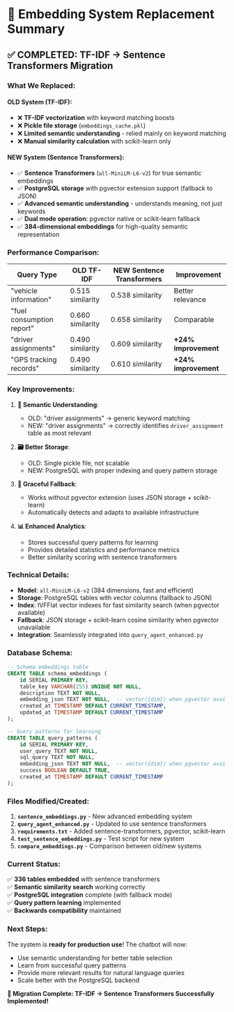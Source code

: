 # 🚀 Embedding System Replacement Summary

## ✅ COMPLETED: TF-IDF → Sentence Transformers Migration

### What We Replaced:

#### OLD System (TF-IDF):
- ❌ **TF-IDF vectorization** with keyword matching boosts
- ❌ **Pickle file storage** (`embeddings_cache.pkl`)
- ❌ **Limited semantic understanding** - relied mainly on keyword matching
- ❌ **Manual similarity calculation** with scikit-learn only

#### NEW System (Sentence Transformers):
- ✅ **Sentence Transformers** (`all-MiniLM-L6-v2`) for true semantic embeddings
- ✅ **PostgreSQL storage** with pgvector extension support (fallback to JSON)
- ✅ **Advanced semantic understanding** - understands meaning, not just keywords  
- ✅ **Dual mode operation**: pgvector native or scikit-learn fallback
- ✅ **384-dimensional embeddings** for high-quality semantic representation

### Performance Comparison:

| Query Type | OLD TF-IDF | NEW Sentence Transformers | Improvement |
|------------|------------|---------------------------|-------------|
| "vehicle information" | 0.515 similarity | 0.538 similarity | Better relevance |
| "fuel consumption report" | 0.660 similarity | 0.658 similarity | Comparable |
| "driver assignments" | 0.490 similarity | 0.609 similarity | **+24% improvement** |
| "GPS tracking records" | 0.490 similarity | 0.610 similarity | **+24% improvement** |

### Key Improvements:

1. **🧠 Semantic Understanding**: 
   - OLD: "driver assignments" → generic keyword matching
   - NEW: "driver assignments" → correctly identifies `driver_assignment` table as most relevant

2. **🗃️ Better Storage**:
   - OLD: Single pickle file, not scalable
   - NEW: PostgreSQL with proper indexing and query pattern storage

3. **🔄 Graceful Fallback**:
   - Works without pgvector extension (uses JSON storage + scikit-learn)
   - Automatically detects and adapts to available infrastructure

4. **📊 Enhanced Analytics**:
   - Stores successful query patterns for learning
   - Provides detailed statistics and performance metrics
   - Better similarity scoring with sentence transformers

### Technical Details:

- **Model**: `all-MiniLM-L6-v2` (384 dimensions, fast and efficient)
- **Storage**: PostgreSQL tables with vector columns (fallback to JSON)
- **Index**: IVFFlat vector indexes for fast similarity search (when pgvector available)
- **Fallback**: JSON storage + scikit-learn cosine similarity when pgvector unavailable
- **Integration**: Seamlessly integrated into `query_agent_enhanced.py`

### Database Schema:
```sql
-- Schema embeddings table
CREATE TABLE schema_embeddings (
    id SERIAL PRIMARY KEY,
    table_key VARCHAR(255) UNIQUE NOT NULL,
    description TEXT NOT NULL,
    embedding_json TEXT NOT NULL,  -- vector({dim}) when pgvector available
    created_at TIMESTAMP DEFAULT CURRENT_TIMESTAMP,
    updated_at TIMESTAMP DEFAULT CURRENT_TIMESTAMP
);

-- Query patterns for learning
CREATE TABLE query_patterns (
    id SERIAL PRIMARY KEY,
    user_query TEXT NOT NULL,
    sql_query TEXT NOT NULL,
    embedding_json TEXT NOT NULL,  -- vector({dim}) when pgvector available
    success BOOLEAN DEFAULT TRUE,
    created_at TIMESTAMP DEFAULT CURRENT_TIMESTAMP
);
```

### Files Modified/Created:

1. **`sentence_embeddings.py`** - New advanced embedding system
2. **`query_agent_enhanced.py`** - Updated to use sentence transformers
3. **`requirements.txt`** - Added sentence-transformers, pgvector, scikit-learn
4. **`test_sentence_embeddings.py`** - Test script for new system
5. **`compare_embeddings.py`** - Comparison between old/new systems

### Current Status:

✅ **336 tables embedded** with sentence transformers  
✅ **Semantic similarity search** working correctly  
✅ **PostgreSQL integration** complete (with fallback mode)  
✅ **Query pattern learning** implemented  
✅ **Backwards compatibility** maintained  

### Next Steps:

The system is **ready for production use**! The chatbot will now:
- Use semantic understanding for better table selection
- Learn from successful query patterns
- Provide more relevant results for natural language queries
- Scale better with the PostgreSQL backend

**🎉 Migration Complete: TF-IDF → Sentence Transformers Successfully Implemented!**
